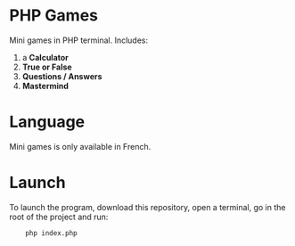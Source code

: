 PHP Games
=======

Mini games in PHP terminal. Includes:

1. a **Calculator**
2. **True or False**
3. **Questions / Answers**
4. **Mastermind**


Language
=======
Mini games is only available in French.

Launch
======
To launch the program, download this repository, open a terminal, go in the root of the project and run:

```sh
	php index.php
```